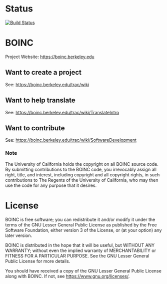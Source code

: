 # Status

[![Build Status](https://travis-ci.org/RainGhost/boinc.svg?branch=master)](https://travis-ci.org/RainGhost/boinc)

# BOINC

Project Website: https://boinc.berkeley.edu

## Want to create a project
See: https://boinc.berkeley.edu/trac/wiki

## Want to help translate
See: https://boinc.berkeley.edu/trac/wiki/TranslateIntro

## Want to contribute
See: https://boinc.berkeley.edu/trac/wiki/SoftwareDevelopment

### Note

The University of California holds the copyright on all BOINC source code. By
submitting contributions to the BOINC code, you irrevocably assign all right,
title, and interest, including copyright and all copyright rights, in such
contributions to The Regents of the University of California, who may then
use the code for any purpose that it desires.

# License
BOINC is free software; you can redistribute it and/or modify it
under the terms of the GNU Lesser General Public License
as published by the Free Software Foundation,
either version 3 of the License, or (at your option) any later version.

BOINC is distributed in the hope that it will be useful,
but WITHOUT ANY WARRANTY; without even the implied warranty of
MERCHANTABILITY or FITNESS FOR A PARTICULAR PURPOSE.
See the GNU Lesser General Public License for more details.

You should have received a copy of the GNU Lesser General Public License
along with BOINC.  If not, see <https://www.gnu.org/licenses/>.
